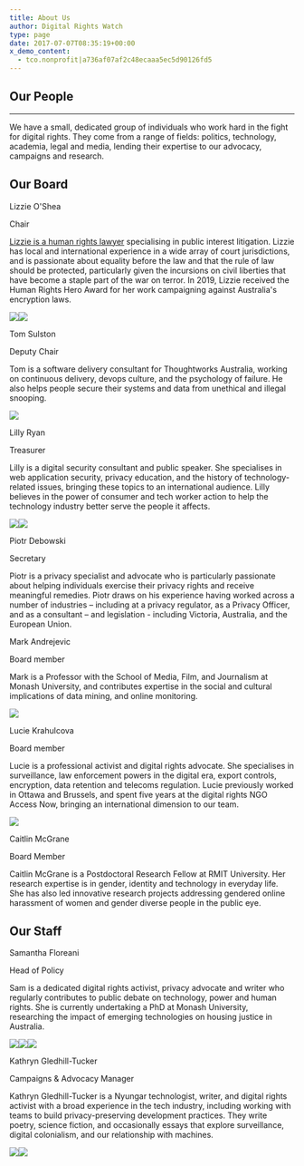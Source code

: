```yaml
---
title: About Us
author: Digital Rights Watch
type: page
date: 2017-07-07T08:35:19+00:00
x_demo_content:
  - tco.nonprofit|a736af07af2c48ecaaa5ec5d90126fd5
---
```

## Our People

---

We have a small, dedicated group of individuals who work hard in the fight for digital rights. They come from a range of fields: politics, technology, academia, legal and media, lending their expertise to our advocacy, campaigns and research.

## Our Board

Lizzie O'Shea

Chair

[Lizzie is a human rights lawyer](https://digitalrightswatch.org.au/2020/03/09/an-introduction-from-drws-new-chairperson/) specialising in public interest litigation. Lizzie has local and international experience in a wide array of court jurisdictions, and is passionate about equality before the law and that the rule of law should be protected, particularly given the incursions on civil liberties that have become a staple part of the war on terror. In 2019, Lizzie received the Human Rights Hero Award for her work campaigning against Australia's encryption laws.

[![](https://digitalrightswatch.org.au/wp-content/plugins/team-members/inc/img/links/twitter.png)](https://twitter.com/Lizzie_OShea)[![](https://digitalrightswatch.org.au/wp-content/plugins/team-members/inc/img/links/website.png)](https://lizzieoshea.com/)

Tom Sulston

Deputy Chair

Tom is a software delivery consultant for Thoughtworks Australia, working on continuous delivery, devops culture, and the psychology of failure. He also helps people secure their systems and data from unethical and illegal snooping.

[![](https://digitalrightswatch.org.au/wp-content/plugins/team-members/inc/img/links/twitter.png)](https://twitter.com/tomsulston)

Lilly Ryan

Treasurer

Lilly is a digital security consultant and public speaker. She specialises in web application security, privacy education, and the history of technology-related issues, bringing these topics to an international audience. Lilly believes in the power of consumer and tech worker action to help the technology industry better serve the people it affects.

[![](https://digitalrightswatch.org.au/wp-content/plugins/team-members/inc/img/links/twitter.png)](https://twitter.com/attacus_au)[![](https://digitalrightswatch.org.au/wp-content/plugins/team-members/inc/img/links/website.png)](https://www.attacus.net/)

Piotr Debowski

Secretary

Piotr is a privacy specialist and advocate who is particularly passionate about helping individuals exercise their privacy rights and receive meaningful remedies. Piotr draws on his experience having worked across a number of industries – including at a privacy regulator, as a Privacy Officer, and as a consultant – and legislation - including Victoria, Australia, and the European Union.

Mark Andrejevic

Board member

Mark is a Professor with the School of Media, Film, and Journalism at Monash University, and contributes expertise in the social and cultural implications of data mining, and online monitoring.

[![](https://digitalrightswatch.org.au/wp-content/plugins/team-members/inc/img/links/twitter.png)](https://twitter.com/MarkAndrejevic)

Lucie Krahulcova

Board member

Lucie is a professional activist and digital rights advocate. She specialises in surveillance, law enforcement powers in the digital era, export controls, encryption, data retention and telecoms regulation. Lucie previously worked in Ottawa and Brussels, and spent five years at the digital rights NGO Access Now, bringing an international dimension to our team.

[![](https://digitalrightswatch.org.au/wp-content/plugins/team-members/inc/img/links/twitter.png)](https://twitter.com/nomadiclucie)

Caitlin McGrane

Board Member

Caitlin McGrane is a Postdoctoral Research Fellow at RMIT University. Her research expertise is in gender, identity and technology in everyday life. She has also led innovative research projects addressing gendered online harassment of women and gender diverse people in the public eye.

## Our Staff

Samantha Floreani

Head of Policy

Sam is a dedicated digital rights activist, privacy advocate and writer who regularly contributes to public debate on technology, power and human rights. She is currently undertaking a PhD at Monash University, researching the impact of emerging technologies on housing justice in Australia.

[![](https://digitalrightswatch.org.au/wp-content/plugins/team-members/inc/img/links/twitter.png)](https://twitter.com/samfloreani)[![](https://digitalrightswatch.org.au/wp-content/plugins/team-members/inc/img/links/email.png)](mailto:samantha@digitalrightswatch.org.au)[![](https://digitalrightswatch.org.au/wp-content/plugins/team-members/inc/img/links/website.png)](https://www.samanthafloreani.com/)

Kathryn Gledhill-Tucker

Campaigns & Advocacy Manager

Kathryn Gledhill-Tucker is a Nyungar technologist, writer, and digital rights activist with a broad experience in the tech industry, including working with teams to build privacy-preserving development practices. They write poetry, science fiction, and occasionally essays that explore surveillance, digital colonialism, and our relationship with machines.

[![](https://digitalrightswatch.org.au/wp-content/plugins/team-members/inc/img/links/email.png)](mailto:kat@digitalrightswatch.org.au)[![](https://digitalrightswatch.org.au/wp-content/plugins/team-members/inc/img/links/website.png)](https://kgt.dev/)

